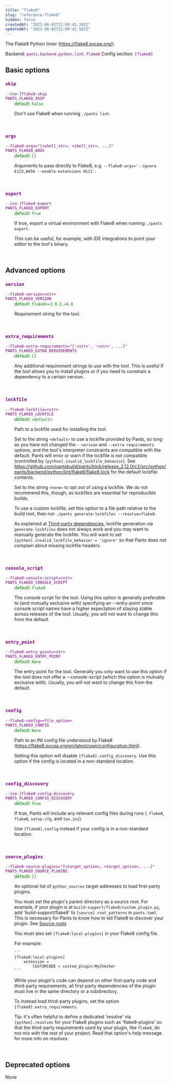 ```yaml
---
title: "flake8"
slug: "reference-flake8"
hidden: false
createdAt: "2022-06-02T21:09:42.191Z"
updatedAt: "2022-06-02T21:09:42.567Z"
---
```

The Flake8 Python linter (https://flake8.pycqa.org/).

Backend: <span style="color: purple"><code>pants.backend.python.lint.flake8</code></span>
Config section: <span style="color: purple"><code>[flake8]</code></span>

## Basic options

<div style="color: purple">
  <h3><code>skip</code></h3>
  <code>--[no-]flake8-skip</code><br>
  <code>PANTS_FLAKE8_SKIP</code><br>
</div>
<div style="padding-left: 2em;">
<span style="color: green">default: <code>False</code></span>

<br>

Don't use Flake8 when running `./pants lint`.
</div>
<br>

<div style="color: purple">
  <h3><code>args</code></h3>
  <code>--flake8-args=&quot;[&lt;shell_str&gt;, &lt;shell_str&gt;, ...]&quot;</code><br>
  <code>PANTS_FLAKE8_ARGS</code><br>
</div>
<div style="padding-left: 2em;">
<span style="color: green">default: <code>[]</code></span>

<br>

Arguments to pass directly to Flake8, e.g. `--flake8-args='--ignore E123,W456 --enable-extensions H111'`.
</div>
<br>

<div style="color: purple">
  <h3><code>export</code></h3>
  <code>--[no-]flake8-export</code><br>
  <code>PANTS_FLAKE8_EXPORT</code><br>
</div>
<div style="padding-left: 2em;">
<span style="color: green">default: <code>True</code></span>

<br>

If true, export a virtual environment with Flake8 when running `./pants export`.

This can be useful, for example, with IDE integrations to point your editor to the tool's binary.
</div>
<br>


## Advanced options

<div style="color: purple">
  <h3><code>version</code></h3>
  <code>--flake8-version=&lt;str&gt;</code><br>
  <code>PANTS_FLAKE8_VERSION</code><br>
</div>
<div style="padding-left: 2em;">
<span style="color: green">default: <code>flake8&gt;=3.9.2,&lt;4.0</code></span>

<br>

Requirement string for the tool.
</div>
<br>

<div style="color: purple">
  <h3><code>extra_requirements</code></h3>
  <code>--flake8-extra-requirements=&quot;['&lt;str&gt;', '&lt;str&gt;', ...]&quot;</code><br>
  <code>PANTS_FLAKE8_EXTRA_REQUIREMENTS</code><br>
</div>
<div style="padding-left: 2em;">
<span style="color: green">default: <code>[]</code></span>

<br>

Any additional requirement strings to use with the tool. This is useful if the tool allows you to install plugins or if you need to constrain a dependency to a certain version.
</div>
<br>

<div style="color: purple">
  <h3><code>lockfile</code></h3>
  <code>--flake8-lockfile=&lt;str&gt;</code><br>
  <code>PANTS_FLAKE8_LOCKFILE</code><br>
</div>
<div style="padding-left: 2em;">
<span style="color: green">default: <code>&lt;default&gt;</code></span>

<br>

Path to a lockfile used for installing the tool.

Set to the string `<default>` to use a lockfile provided by Pants, so long as you have not changed the `--version` and `--extra-requirements` options, and the tool's interpreter constraints are compatible with the default. Pants will error or warn if the lockfile is not compatible (controlled by `[python].invalid_lockfile_behavior`). See https://github.com/pantsbuild/pants/blob/release_2.12.0rc2/src/python/pants/backend/python/lint/flake8/flake8.lock for the default lockfile contents.

Set to the string `<none>` to opt out of using a lockfile. We do not recommend this, though, as lockfiles are essential for reproducible builds.

To use a custom lockfile, set this option to a file path relative to the build root, then run `./pants generate-lockfiles --resolve=flake8`.

As explained at [Third-party dependencies](doc:python-third-party-dependencies), lockfile generation via `generate-lockfiles` does not always work and you may want to manually generate the lockfile. You will want to set `[python].invalid_lockfile_behavior = 'ignore'` so that Pants does not complain about missing lockfile headers.
</div>
<br>

<div style="color: purple">
  <h3><code>console_script</code></h3>
  <code>--flake8-console-script=&lt;str&gt;</code><br>
  <code>PANTS_FLAKE8_CONSOLE_SCRIPT</code><br>
</div>
<div style="padding-left: 2em;">
<span style="color: green">default: <code>flake8</code></span>

<br>

The console script for the tool. Using this option is generally preferable to (and mutually exclusive with) specifying an --entry-point since console script names have a higher expectation of staying stable across releases of the tool. Usually, you will not want to change this from the default.
</div>
<br>

<div style="color: purple">
  <h3><code>entry_point</code></h3>
  <code>--flake8-entry-point=&lt;str&gt;</code><br>
  <code>PANTS_FLAKE8_ENTRY_POINT</code><br>
</div>
<div style="padding-left: 2em;">
<span style="color: green">default: <code>None</code></span>

<br>

The entry point for the tool. Generally you only want to use this option if the tool does not offer a --console-script (which this option is mutually exclusive with). Usually, you will not want to change this from the default.
</div>
<br>

<div style="color: purple">
  <h3><code>config</code></h3>
  <code>--flake8-config=&lt;file_option&gt;</code><br>
  <code>PANTS_FLAKE8_CONFIG</code><br>
</div>
<div style="padding-left: 2em;">
<span style="color: green">default: <code>None</code></span>

<br>

Path to an INI config file understood by Flake8 (https://flake8.pycqa.org/en/latest/user/configuration.html).

Setting this option will disable `[flake8].config_discovery`. Use this option if the config is located in a non-standard location.
</div>
<br>

<div style="color: purple">
  <h3><code>config_discovery</code></h3>
  <code>--[no-]flake8-config-discovery</code><br>
  <code>PANTS_FLAKE8_CONFIG_DISCOVERY</code><br>
</div>
<div style="padding-left: 2em;">
<span style="color: green">default: <code>True</code></span>

<br>

If true, Pants will include any relevant config files during runs (`.flake8`, `flake8`, `setup.cfg`, and `tox.ini`).

Use `[flake8].config` instead if your config is in a non-standard location.
</div>
<br>

<div style="color: purple">
  <h3><code>source_plugins</code></h3>
  <code>--flake8-source-plugins=&quot;[&lt;target_option&gt;, &lt;target_option&gt;, ...]&quot;</code><br>
  <code>PANTS_FLAKE8_SOURCE_PLUGINS</code><br>
</div>
<div style="padding-left: 2em;">
<span style="color: green">default: <code>[]</code></span>

<br>

An optional list of `python_sources` target addresses to load first-party plugins.

You must set the plugin's parent directory as a source root. For example, if your plugin is at `build-support/flake8/custom_plugin.py`, add 'build-support/flake8' to `[source].root_patterns` in `pants.toml`. This is necessary for Pants to know how to tell Flake8 to discover your plugin. See [Source roots](doc:source-roots)

You must also set `[flake8:local-plugins]` in your Flake8 config file.

For example:

    ```
    [flake8:local-plugins]
        extension =
            CUSTOMCODE = custom_plugin:MyChecker
    ```

While your plugin's code can depend on other first-party code and third-party requirements, all first-party dependencies of the plugin must live in the same directory or a subdirectory.

To instead load third-party plugins, set the option `[flake8].extra_requirements`.

Tip: it's often helpful to define a dedicated 'resolve' via `[python].resolves` for your Flake8 plugins such as 'flake8-plugins' so that the third-party requirements used by your plugin, like `flake8`, do not mix with the rest of your project. Read that option's help message for more info on resolves.
</div>
<br>


## Deprecated options

None